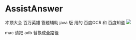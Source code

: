 # AssistAnswer
冲顶大会 百万英雄 答题辅助 java 版  用的 百度OCR 和 百度知道 
![](https://thumbnail0.baidupcs.com/thumbnail/899ccb838ce0fc6cb71fef4463908144?fid=2721159278-250528-117757723872210&time=1515650400&rt=sh&sign=FDTAER-DCb740ccc5511e5e8fedcff06b081203-YdJJJlbjyzvNf6ivh3f8IbOVaFg%3D&expires=8h&chkv=0&chkbd=0&chkpc=&dp-logid=245971495069370580&dp-callid=0&size=c710_u400&quality=100&vuk=-&ft=video)


mac 请把 adb 替换成全路径 
